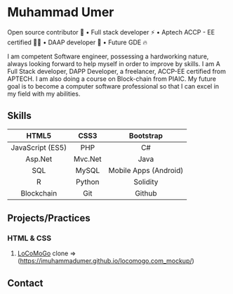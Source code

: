 # Muhammad Umer

Open source contributor 📣 • Full stack developer ⚡ • Aptech ACCP - EE certified 👨‍🎓 • DAAP developer 📜 • Future GDE 🔥

I am competent Software engineer, possessing a hardworking nature, always looking forward to help myself in order to improve by skills. I am A Full Stack developer, DAPP Developer, a freelancer, ACCP-EE certified from APTECH. I am also doing a course on Block-chain from PIAIC. My future goal is to become a computer software professional so that I can excel in my field with my abilities.

## Skills

|       HTML5      |   CSS3  |       Bootstrap       |
|:----------------:|:-------:|:---------------------:|
| JavaScript (ES5) |   PHP   |           C#          |
|      Asp.Net     | Mvc.Net |          Java         |
|        SQL       |  MySQL  | Mobile Apps (Android) |
|         R        |  Python |        Solidity       |
|    Blockchain    |   Git   |         Github        |

## Projects/Practices
### HTML & CSS 
1. [LoCoMoGo](https://www.locomogo.com/) clone => (https://imuhammadumer.github.io/locomogo.com_mockup/)

## Contact
[1.1]: http://i.imgur.com/0o48UoR.png (github icon with padding)

[1]: http://www.github.com/carlsednaoui
